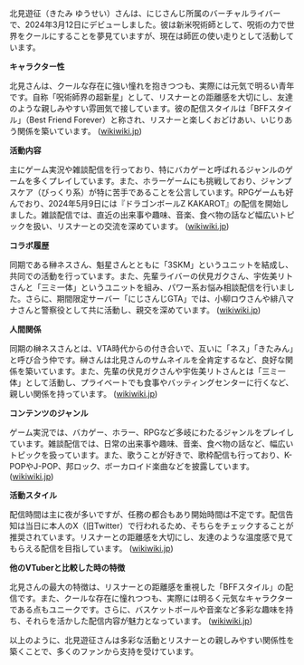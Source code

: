 北見遊征（きたみ ゆうせい）さんは、にじさんじ所属のバーチャルライバーで、2024年3月12日にデビューしました。彼は新米呪術師として、呪術の力で世界をクールにすることを夢見ていますが、現在は師匠の使い走りとして活動しています。

**キャラクター性**

北見さんは、クールな存在に強い憧れを抱きつつも、実際には元気で明るい青年です。自称「呪術師界の超新星」として、リスナーとの距離感を大切にし、友達のような親しみやすい雰囲気で接しています。彼の配信スタイルは「BFFスタイル」（Best Friend Forever）と称され、リスナーと楽しくおどけあい、いじりあう関係を築いています。 ([wikiwiki.jp](https://wikiwiki.jp/nijisanji/%E3%81%9F%E3%82%81%E3%81%97%E3%81%8C%E3%81%8D/%E5%8C%97%E8%A6%8B%E9%81%8A%E5%BE%81/VTA%E6%99%82%E4%BB%A3?utm_source=openai))

**活動内容**

主にゲーム実況や雑談配信を行っており、特にバカゲーと呼ばれるジャンルのゲームを多くプレイしています。また、ホラーゲームにも挑戦しており、ジャンプスケア（びっくり系）が特に苦手であることを公言しています。RPGゲームも好んでおり、2024年5月9日には『ドラゴンボールZ KAKAROT』の配信を開始しました。雑談配信では、直近の出来事や趣味、音楽、食べ物の話など幅広いトピックを扱い、リスナーとの交流を深めています。 ([wikiwiki.jp](https://wikiwiki.jp/nijisanji/%E5%8C%97%E8%A6%8B%E9%81%8A%E5%BE%81?utm_source=openai))

**コラボ履歴**

同期である榊ネスさん、魁星さんとともに「3SKM」というユニットを結成し、共同での活動を行っています。また、先輩ライバーの伏見ガクさん、宇佐美リトさんと「三ミ一体」というユニットを組み、パワー系お悩み相談配信を行いました。さらに、期間限定サーバー「にじさんじGTA」では、小柳ロウさんや緋八マナさんと警察役として共に活動し、親交を深めています。 ([wikiwiki.jp](https://wikiwiki.jp/nijisanji/%E5%8C%97%E8%A6%8B%E9%81%8A%E5%BE%81?utm_source=openai))

**人間関係**

同期の榊ネスさんとは、VTA時代からの付き合いで、互いに「ネス」「きたみん」と呼び合う仲です。榊さんは北見さんのサムネイルを全肯定するなど、良好な関係を築いています。また、先輩の伏見ガクさんや宇佐美リトさんとは「三ミ一体」として活動し、プライベートでも食事やバッティングセンターに行くなど、親しい関係を持っています。 ([wikiwiki.jp](https://wikiwiki.jp/nijisanji/%E5%8C%97%E8%A6%8B%E9%81%8A%E5%BE%81?utm_source=openai))

**コンテンツのジャンル**

ゲーム実況では、バカゲー、ホラー、RPGなど多岐にわたるジャンルをプレイしています。雑談配信では、日常の出来事や趣味、音楽、食べ物の話など、幅広いトピックを扱っています。また、歌うことが好きで、歌枠配信も行っており、K-POPやJ-POP、邦ロック、ボーカロイド楽曲などを披露しています。 ([wikiwiki.jp](https://wikiwiki.jp/nijisanji/%E5%8C%97%E8%A6%8B%E9%81%8A%E5%BE%81?utm_source=openai))

**活動スタイル**

配信時間は主に夜が多いですが、任務の都合もあり開始時間は不定です。配信告知は当日に本人のX（旧Twitter）で行われるため、そちらをチェックすることが推奨されています。リスナーとの距離感を大切にし、友達のような温度感で見てもらえる配信を目指しています。 ([wikiwiki.jp](https://wikiwiki.jp/nijisanji/%E5%8C%97%E8%A6%8B%E9%81%8A%E5%BE%81?utm_source=openai))

**他のVTuberと比較した時の特徴**

北見さんの最大の特徴は、リスナーとの距離感を重視した「BFFスタイル」の配信です。また、クールな存在に憧れつつも、実際には明るく元気なキャラクターである点もユニークです。さらに、バスケットボールや音楽など多彩な趣味を持ち、それらを活かした配信内容が魅力となっています。 ([wikiwiki.jp](https://wikiwiki.jp/nijisanji/%E3%81%9F%E3%82%81%E3%81%97%E3%81%8C%E3%81%8D/%E5%8C%97%E8%A6%8B%E9%81%8A%E5%BE%81/VTA%E6%99%82%E4%BB%A3?utm_source=openai))

以上のように、北見遊征さんは多彩な活動とリスナーとの親しみやすい関係性を築くことで、多くのファンから支持を受けています。 